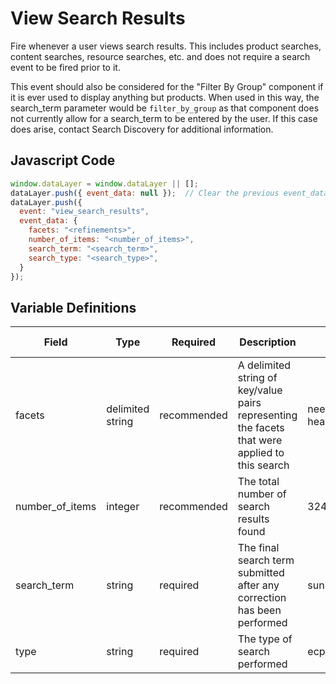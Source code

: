 # View Search Results

Fire whenever a user views search results. This includes product searches, content searches, resource searches, etc. and does not require a search event to be fired prior to it.

This event should also be considered for the "Filter By Group" component if it is ever used to display anything but products. When used in this way, the search_term parameter would be `filter_by_group` as that component does not currently allow for a search_term to be entered by the user. If this case does arise, contact Search Discovery for additional information.
## Javascript Code

```js
window.dataLayer = window.dataLayer || [];
dataLayer.push({ event_data: null });  // Clear the previous event_data object.
dataLayer.push({
  event: "view_search_results",
  event_data: {
    facets: "<refinements>",
    number_of_items: "<number_of_items>",
    search_term: "<search_term>",
    search_type: "<search_type>",
  }
});
```

## Variable Definitions

|Field|Type|Required|Description|Example|Pattern|Min Length|Max Length|Minimum|Maximum|Multiple Of|
| --- | --- | --- | --- | --- | --- | --- | --- | --- | --- | --- |
|facets|delimited string|recommended|A delimited string of key/value pairs representing the facets that were applied to this search|need:skin health\~skin_concern:acne\~featured_as:best_seller|
|number_of_items|integer|recommended|The total number of search results found|324|
|search_term|string|required|The final search term submitted after any correction has been performed|sunscreen|
|type|string|required|The type of search performed|ecp_locator,filter_by_group,product,site|